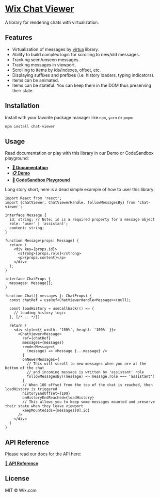# [Wix Chat Viewer][chat-viewer]

A library for rendering chats with virtualization.

## Features

* Virtualization of messages by [virtua](https://github.com/inokawa/virtua) library.
* Ability to build complex logic for scrolling to new/old messages.
* Tracking seen/unseen messages.
* Tracking messages in viewport.
* Scrolling to items by ids/indexes, offset, etc.
* Displaying suffixes and prefixes (i.e. history loaders, typing indicators).
* Items can be animated.
* Items can be stateful. You can keep them in the DOM thus preserving their state.

## Installation

Install with your favorite package manager like `npm`, `yarn` or `pnpm`:

```sh
npm install chat-viewer
```

## Usage

Read documentation or play with this library in our Demo or CodeSandbox playground:

* [**📑 Documentation**][chat-viewer]
* [**📋 Demo**](https://wix-incubator.github.io/chat-viewer/demo)
* [**🛝 CodeSandbox Playground**](https://codesandbox.io/p/devbox/chat-viewer-demo-forked-jtr8nx)

Long story short, here is a dead simple example of how to user this library:

```tsx
import React from 'react';
import {ChatViewer, ChatViewerHandle, followMessagesBy} from 'chat-viewer';

interface Message {
  id: string; // Note: id is a required property for a message object
  role: 'user' | 'assistant';
  content: string;
}

function Message(props: Message) {
  return (
    <div key={props.id}>
      <strong>{props.role}</strong>
      <p>{props.content}</p>
    </div>
  );
}

interface ChatProps {
  messages: Message[];
}

function Chat({ messages }: ChatProps) {
  const chatRef = useRef<ChatViewerHandle<Message>>(null);

  const loadHistory = useCallback(() => {
    // loading history logic
  }, [/* .. */])

  return (
    <div style={{ width: '100%', height: '100%' }}>
      <ChatViewer<Message>
        ref={chatRef}
        messages={messages}
        renderMessage={
          (message) => <Message {...message} />
        }
        onNewerMessages={
          // This will scroll to new messages when you are at the bottom of the chat
          // and incoming message is written by 'assistant' role
          followMessagesBy((message) => message.role === 'assistant')
        }
        // When 100 offset from the top of the chat is reached, then loadHistory is triggered
        historyEndOffset={100}
        onHistoryEndReached={loadHistory}
        // This allows you to keep some messages mounted and preserve their state when they leave viewport
        keepMountedIds={messages[0].id}
      />
    </div>
  )
}
```

## API Reference

Please read our docs for the API here:

[**📑 API Reference**](https://github.com/wix-incubator/chat-viewer/tree/master/docs/globals.md)

## License

MIT © Wix.com

<!-- References -->
[chat-viewer]: https://wix-incubator.github.io/chat-viewer
